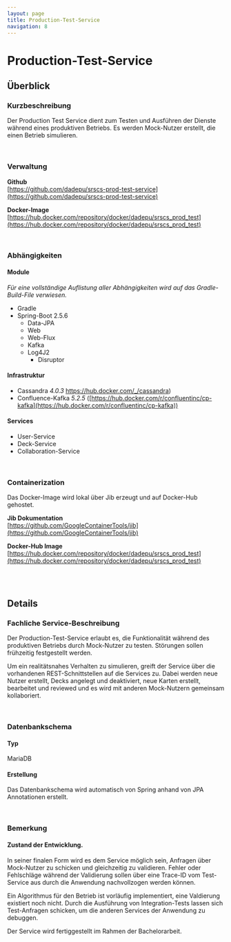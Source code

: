 ```yaml
---
layout: page
title: Production-Test-Service
navigation: 8
---
```


# Production-Test-Service

## Überblick

### Kurzbeschreibung

Der Production Test Service dient zum Testen und Ausführen der Dienste während eines produktiven Betriebs. Es werden Mock-Nutzer erstellt, die einen Betrieb simulieren.

<br/>

### Verwaltung

**Github**  
[https://github.com/dadepu/srscs-prod-test-service](https://github.com/dadepu/srscs-prod-test-service)

**Docker-Image**  
[https://hub.docker.com/repository/docker/dadepu/srscs_prod_test](https://hub.docker.com/repository/docker/dadepu/srscs_prod_test)

<br/>

### Abhängigkeiten

#### Module

*Für eine vollständige Auflistung aller Abhängigkeiten wird auf das Gradle-Build-File verwiesen.*
- Gradle
- Spring-Boot 2.5.6
    - Data-JPA
    - Web
    - Web-Flux
    - Kafka
    - Log4J2
        - Disruptor

#### Infrastruktur

- Cassandra *4.0.3* https://hub.docker.com/_/cassandra)
- Confluence-Kafka *5.2.5* ([https://hub.docker.com/r/confluentinc/cp-kafka](https://hub.docker.com/r/confluentinc/cp-kafka))

#### Services

- User-Service
- Deck-Service
- Collaboration-Service

<br/>

### Containerization

Das Docker-Image wird lokal über Jib erzeugt und auf Docker-Hub gehostet.

**Jib Dokumentation**  
[https://github.com/GoogleContainerTools/jib](https://github.com/GoogleContainerTools/jib)

**Docker-Hub Image**  
[https://hub.docker.com/repository/docker/dadepu/srscs_prod_test](https://hub.docker.com/repository/docker/dadepu/srscs_prod_test)

<br/>
<br/>

## Details

### Fachliche Service-Beschreibung

Der Production-Test-Service erlaubt es, die Funktionalität während des produktiven Betriebs durch Mock-Nutzer zu testen. Störungen sollen frühzeitig festgestellt werden.

Um ein realitätsnahes Verhalten zu simulieren, greift der Service über die vorhandenen REST-Schnittstellen auf die Services zu. Dabei werden neue Nutzer erstellt, Decks angelegt und deaktiviert, neue Karten erstellt, bearbeitet und reviewed und es wird mit anderen Mock-Nutzern gemeinsam kollaboriert.

<br/>

### Datenbankschema

#### Typ

MariaDB

#### Erstellung

Das Datenbankschema wird automatisch von Spring anhand von JPA Annotationen erstellt.

<br />

### Bemerkung

#### Zustand der Entwicklung.

In seiner finalen Form wird es dem Service möglich sein, Anfragen über Mock-Nutzer zu schicken und gleichzeitig zu validieren. Fehler oder Fehlschläge während der Validierung sollen über eine Trace-ID vom Test-Service aus durch die Anwendung nachvollzogen werden können.

Ein Algorithmus für den Betrieb ist vorläufig implementiert, eine Valdierung existiert noch nicht. Durch die Ausführung von Integration-Tests lassen sich Test-Anfragen schicken, um die anderen Services der Anwendung zu debuggen.

Der Service wird fertiggestellt im Rahmen der Bachelorarbeit.
